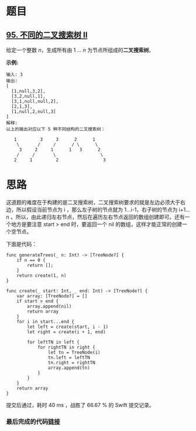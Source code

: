 # 题目

## [95. 不同的二叉搜索树 II](https://leetcode-cn.com/problems/unique-binary-search-trees-ii/)

给定一个整数 *n*，生成所有由 1 ... *n* 为节点所组成的**二叉搜索树**。

**示例:**

    输入: 3
    输出:
    [
      [1,null,3,2],
      [3,2,null,1],
      [3,1,null,null,2],
      [2,1,3],
      [1,null,2,null,3]
    ]
    解释:
    以上的输出对应以下 5 种不同结构的二叉搜索树：
    
       1         3     3      2      1
        \       /     /      / \      \
         3     2     1      1   3      2
        /     /       \                 \
       2     1         2                 3

# 思路

这道题的难度在于构建的是二叉搜索树，二叉搜索树要求的就是左边必须大于右边，所以假设当前节点为 i ，那么左子树的节点就为 1…i-1，右子树的节点为 i+1…n 。所以，由此递归左右节点，然后在遍历左右节点返回的数组创建即可。还有一个地方是要注意 start > end 时，要返回一个 nil 的数组，这样才能正常的创建一个空节点。

下面是代码：

```
func generateTrees(_ n: Int) -> [TreeNode?] {
    if n == 0 {
        return [];
    }
    return create(1, n)
}

func create(_ start: Int, _ end: Int) -> [TreeNode?] {
    var array: [TreeNode?] = []
    if start > end {
        array.append(nil)
        return array
    }
    for i in start...end {
        let left = create(start, i - 1)
        let right = create(i + 1, end)
        
        for leftTN in left {
            for rightTN in right {
                let tn = TreeNode(i)
                tn.left = leftTN
                tn.right = rightTN
                array.append(tn)
            }
        }
    }
    return array
}
```

提交后通过，耗时 40 ms ，战胜了 66.67 % 的 Swift 提交记录。

### 最后完成的代码[链接](https://github.com/pepsikirk/LeetCode/blob/master/Algorithm/95.UniqueBinarySearchTreesII/code.swift)




